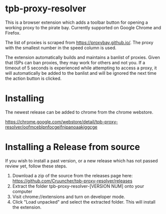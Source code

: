 # tpb-proxy-resolver

This is a browser extension which adds a toolbar button for opening a working proxy to the pirate bay. Currently supported on Google Chrome and Firefox. 

The list of proxies is scraped from https://proxybay.github.io/. The proxy with the smallest number in the speed column is used. 

The extension automatically builds and maintains a banlist of proxies. Given that ISPs can ban proxies, they may work for others and not you. If a timeout of 5 seconds is experienced while attempting to access a proxy, it will automatically be added to the banlist and will be ignored the next time the action button is clicked. 

# Installing 

The newest release can be added to chrome from the chrome webstore.

https://chrome.google.com/webstore/detail/tpb-proxy-resolver/oofmceblpnfocgeifnjpanoaakiggcge

# Installing a Release from source

If you wish to install a past version, or a new release which has not passed review yet, follow these steps.

1. Download a zip of the source from the releases page here: https://github.com/Cruuncher/tpb-proxy-resolver/releases
2. Extract the folder tpb-proxy-resolver-[VERSION NUM] onto your computer 
3. Visit chrome://extensions and turn on developer mode. 
4. Click "Load unpacked" and select the extracted folder. This will install the extension.


